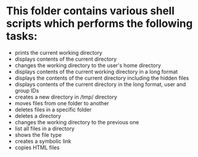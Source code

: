 # This folder contains various shell scripts which performs the following tasks:
* prints the current working directory
* displays contents of the current directory
* changes the working directory to the user's home directory
* displays contents of the current working directory in a long format
* displays the contents of the current directory including the hidden files
* displays contents of the current directory in the long format, user and group IDs
* creates a new directory in /tmp/ directory
* moves files from one folder to another
* deletes files in a specific folder
* deletes a directory
* changes the working directory to the previous one
* list all files in a directory
* shows the file type
* creates a symbolic link
* copies HTML files

